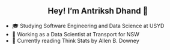 ## <div align="center">Hey! I’m Antriksh Dhand 👋</div>

- :mortar_board: Studying Software Engineering and Data Science at USYD
- :briefcase: Working as a Data Scientist at Transport for NSW
- :book: Currently reading Think Stats by Allen B. Downey

<!---
antrikshdhand/antrikshdhand is a ✨ special ✨ repository because its `README.md` (this file) appears on your GitHub profile.
You can click the Preview link to take a look at your changes.
--->
